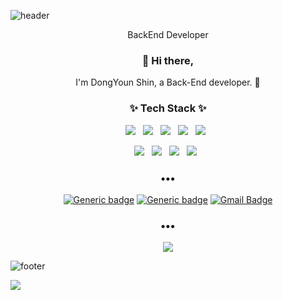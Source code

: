 ![header](https://capsule-render.vercel.app/api?type=wave&color=auto&height=300&section=header&text=Dongky%20Home&fontSize=90&animation=fadeIn&fontAlignY=38)
<p align='center'> BackEnd Developer </p>

<h3 align="center"> 👋 Hi there,</h3>
<p align="center">
I'm DongYoun Shin, a Back-End developer. 🌱 <br>
</p>

<h3 align="center">✨ Tech Stack ✨ </h3>

<p align="center">
  <img src="https://img.shields.io/badge/Kotlin-brightgreen.svg?&style=flat-square&logo=Kotlin&logoColor=white"/>&nbsp;&nbsp;
  <img src="https://img.shields.io/badge/Java-blue.svg?&style=flat-square&logo=Java&logoColor=white"/>&nbsp;&nbsp;
  <img src="https://img.shields.io/badge/SpringBoot-yellowgreen.svg?&style=flat-square&logo=spring&logoColor=white"/>&nbsp;&nbsp;
  <img src="https://img.shields.io/badge/GitLab-orange.svg?&style=flat-square&logo=GitLab&logoColor=white"/>&nbsp;&nbsp;
  <img src="https://img.shields.io/badge/Elasticsearch-blueviolet.svg?&style=flat-square&logo=Elasticsearch&logoColor=white"/>&nbsp;&nbsp;
</p>
<p align="center">
  <img src="https://img.shields.io/badge/jenkins-9cf.svg?&style=flat-square&logo=jenkins&logoColor=white"/>&nbsp;&nbsp;
  <img src="https://img.shields.io/badge/Oracle-red.svg?&style=flat-square&logo=oracle&logoColor=white"/>&nbsp;&nbsp;
  <img src="https://img.shields.io/badge/RabbitMQ-orange.svg?&style=flat-square&logo=RabbitMQ&logoColor=white"/>&nbsp;&nbsp;
  <img src="https://img.shields.io/badge/docker-blue.svg?&style=flat-square&logo=docker&logoColor=white"/>&nbsp;&nbsp;
</p>

<h3 align="center">•••</h3>

<div align="center">

[![Generic badge](https://img.shields.io/badge/ToyProject_Kotto-orange.svg?&style=flat-square&logo=github&logoColor=white&link=https://github.com/shindongyoun/Kotto)](https://github.com/shindongyoun/Kotto)
[![Generic badge](https://img.shields.io/badge/KotlinStudy-blue.svg?&style=flat-square&logo=github&logoColor=white&link=https://github.com/shindongyoun/Kotto)](https://github.com/shindongyoun/Kotto)
[![Gmail Badge](https://img.shields.io/badge/-Gmail-d14836?style=flat-square&logo=Gmail&logoColor=white&link=mailto:dyshin1027@gmail.com)](mailto:dyshin1027@gmail.com)

</div>

<h3 align="center">•••</h3>

<p align="center">
  <a target="_blank" href="https://hits.seeyoufarm.com"><img src="https://hits.seeyoufarm.com/api/count/incr/badge.svg?url=https%3A%2F%2Fgithub.com%2Fshindongyoun%2Fhit-counter&count_bg=%2379C83D&title_bg=%23555555&icon=&icon_color=%23E7E7E7&title=hits&edge_flat=fals"/></a>
</p>

![footer](https://capsule-render.vercel.app/api?type=wave&color=auto&height=200&section=footer&text=%20&fontSize=90)


[![](https://raw.githubusercontent.com/shindongyoun/shindongyoun/main/profile-summary-card-output/solarized/1-repos-per-language.svg)](https://github.com/vn7n24fzkq/github-profile-summary-cards)
